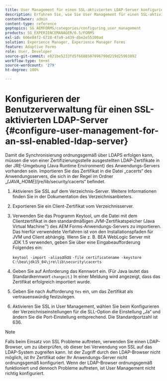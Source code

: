 ```yaml
---
title: User Management für einen SSL-aktivierten LDAP-Server konfigurieren
description: Erfahren Sie, wie Sie User Management für einen SSL-aktivierten LDAP-Server konfigurieren, damit die Synchronisierung aktiviert wird, um Über LDAPS ordnungsgemäß zu funktionieren.
contentOwner: admin
content-type: reference
geptopics: SG_AEMFORMS/categories/configuring_user_management
products: SG_EXPERIENCEMANAGER/6.5/FORMS
exl-id: 606e84f2-6728-47a9-a439-dbe2e55100ad
solution: Experience Manager, Experience Manager Forms
feature: Adaptive Forms
role: User, Developer
source-git-commit: e821be5233fd5f6688507096790d219d25903892
workflow-type: tm+mt
source-wordcount: '279'
ht-degree: 100%

---
```


# Konfigurieren der Benutzerverwaltung für einen SSL-aktivierten LDAP-Server {#configure-user-management-for-an-ssl-enabled-ldap-server}

Damit die Synchronisierung ordnungsgemäß über LDAPS erfolgen kann, müssen die von einer Zertifizierungsstelle ausgestellten LDAP-Zertifikate in der JRE-Umgebung (Java Runtime Environment) des Anwendungs-Servers vorhanden sein. Importieren Sie das Zertifikat in die Datei „cacerts“ des Anwendungsservers, die sich in der Regel im Ordner „*[JAVA_HOME]*/jre/lib/security/cacerts“ befindet.

1. Aktivieren Sie SSL auf dem Verzeichnis-Server. Weitere Informationen finden Sie in der Dokumentation des Verzeichnisanbieters.
1. Exportieren Sie ein Client-Zertifikat vom Verzeichnisserver.
1. Verwenden Sie das Programm Keytool, um die Datei mit dem Clientzertifikat in den standardmäßigen JVM-Zertifikatspeicher (Java Virtual Machine™) des AEM Forms-Anwendungs-Servers zu importieren. Das hierfür verwendete Verfahren ist von den Installationspfaden für JVM und Client abhängig. Wenn Sie z. B. BEA WebLogic Server mit JDK 1.5 verwenden, geben Sie über eine Eingabeaufforderung Folgendes ein:

   `keytool -import -alias`*alias* `-file certificatename -keystore C:\bea\jdk15_04\jre\lib\security\cacerts`

1. Geben Sie auf Anforderung das Kennwort ein. (Für Java lautet das Standardkennwort `changeit`.) In einer Meldung wird angezeigt, dass das Zertifikat erfolgreich importiert wurde.
1. Geben Sie nach Aufforderung `Yes` ein, um das Zertifikat als vertrauenswürdig festzulegen.
1. Aktivieren Sie SSL in User Management, wählen Sie beim Konfigurieren der Verzeichniseinstellungen für die SLL-Option die Einstellung „Ja“ und ändern Sie die Port-Einstellung entsprechend. Die Standardportzahl ist 636.

>[!NOTE]
>
>Falls beim Einsatz von SSL Probleme auftreten, verwenden Sie einen LDAP-Browser, um zu überprüfen, ob dieser bei Verwendung von SSL auf das LDAP-System zugreifen kann. Ist der Zugriff durch den LDAP-Browser nicht möglich, ist Ihr Zertifikat oder Ihr Anwendungs-Server nicht ordnungsgemäß konfiguriert. Wenn der LDAP-Browser ordnungsgemäß funktioniert und dennoch Probleme auftreten, ist User Management nicht richtig konfiguriert.
